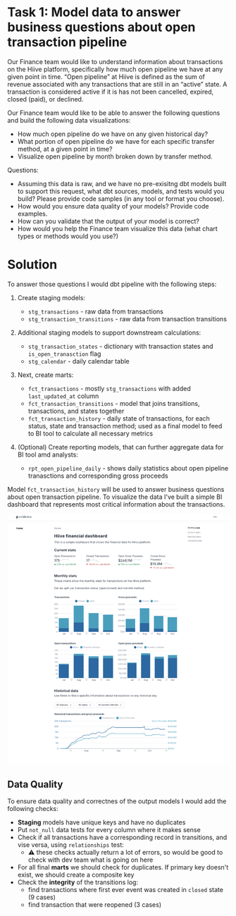 # Task 1: Model data to answer business questions about open transaction pipeline

Our Finance team would like to understand information about transactions on the Hiive platform,
specifically how much open pipeline we have at any given point in time. “Open pipeline” at Hiive
is defined as the sum of revenue associated with any transactions that are still in an “active”
state. A transaction is considered active if it is has not been cancelled, expired, closed (paid), or
declined.

Our Finance team would like to be able to answer the following questions and build the following
data visualizations:
- How much open pipeline do we have on any given historical day?
- What portion of open pipeline do we have for each specific transfer method, at a given
point in time?
- Visualize open pipeline by month broken down by transfer method.

Questions:
- Assuming this data is raw, and we have no pre-exisitng dbt models built to support this
request, what dbt sources, models, and tests would you build? Please provide code
samples (in any tool or format you choose).
- How would you ensure data quality of your models? Provide code examples.
- How can you validate that the output of your model is correct?
- How would you help the Finance team visualize this data (what chart types or methods
would you use?)

# Solution

To answer those questions I would dbt pipeline with the following steps:

1. Create staging models:
    - `stg_transactions` - raw data from transactions
    - `stg_transaction_transitions` - raw data from transaction transitions

1. Additional staging models to support downstream calculations:
    - `stg_transaction_states` - dictionary with transaction states and `is_open_tranasction` flag
    - `stg_calendar` - daily calendar table

1. Next, create marts:
    - `fct_transactions` - mostly `stg_transactions` with added `last_updated_at` column
    - `fct_transaction_transitions` - model that joins transitions, transactions, and states together
    - `fct_transaction_history` - daily state of transactions, for each status, state and transaction method; used as a final model to feed to BI tool to calculate all necessary metrics

1. (Optional) Create reporting models, that can further aggregate data for BI tool amd analysts:
    - `rpt_open_pipeline_daily` - shows daily statistics about open pipeline tranasctions and corresponding gross proceeds

Model `fct_transaction_history` will be used to answer business questions about open transaction pipeline. To visualize the data I've built a simple BI dashboard that represents most critical information about the transactions.

![Dashboard](img/dashboard.png)

## Data Quality

To ensure data quality and correctnes of the output models I would add the following checks:

- **Staging** models have unique keys and have no duplicates
- Put `not_null` data tests for every column where it makes sense
- Check if all transactions have a corresponding record in transitions, and vise versa, using `relationships` test:
    - ⚠️ these checks actually return a lot of errors, so would be good to check with dev team what is going on here
- For all final **marts** we should check for duplicates. If primary key doesn't exist, we should create a composite key
- Check the **integrity** of the transitions log:
    - find transactions where first ever event was created in `closed` state (9 cases)
    - find transaction that were reopened (3 cases)
